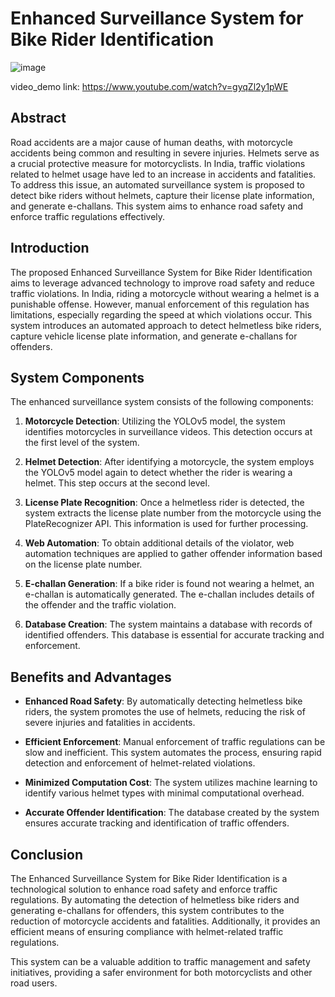 # Enhanced Surveillance System for Bike Rider Identification
![image](https://github.com/Shrini9797/Enhanced-Surveillance-System-for-Bike-Rider-Identification/assets/143311077/2eebe6d5-5aaf-4ccf-a540-c8d6cd77d4c0)

video_demo link: https://www.youtube.com/watch?v=gyqZl2y1pWE

## Abstract

Road accidents are a major cause of human deaths, with motorcycle accidents being common and resulting in severe injuries. Helmets serve as a crucial protective measure for motorcyclists. In India, traffic violations related to helmet usage have led to an increase in accidents and fatalities. To address this issue, an automated surveillance system is proposed to detect bike riders without helmets, capture their license plate information, and generate e-challans. This system aims to enhance road safety and enforce traffic regulations effectively.

## Introduction

The proposed Enhanced Surveillance System for Bike Rider Identification aims to leverage advanced technology to improve road safety and reduce traffic violations. In India, riding a motorcycle without wearing a helmet is a punishable offense. However, manual enforcement of this regulation has limitations, especially regarding the speed at which violations occur. This system introduces an automated approach to detect helmetless bike riders, capture vehicle license plate information, and generate e-challans for offenders.

## System Components

The enhanced surveillance system consists of the following components:

1. **Motorcycle Detection**: Utilizing the YOLOv5 model, the system identifies motorcycles in surveillance videos. This detection occurs at the first level of the system.

2. **Helmet Detection**: After identifying a motorcycle, the system employs the YOLOv5 model again to detect whether the rider is wearing a helmet. This step occurs at the second level.

3. **License Plate Recognition**: Once a helmetless rider is detected, the system extracts the license plate number from the motorcycle using the PlateRecognizer API. This information is used for further processing.

4. **Web Automation**: To obtain additional details of the violator, web automation techniques are applied to gather offender information based on the license plate number.

5. **E-challan Generation**: If a bike rider is found not wearing a helmet, an e-challan is automatically generated. The e-challan includes details of the offender and the traffic violation.

6. **Database Creation**: The system maintains a database with records of identified offenders. This database is essential for accurate tracking and enforcement.

## Benefits and Advantages

- **Enhanced Road Safety**: By automatically detecting helmetless bike riders, the system promotes the use of helmets, reducing the risk of severe injuries and fatalities in accidents.

- **Efficient Enforcement**: Manual enforcement of traffic regulations can be slow and inefficient. This system automates the process, ensuring rapid detection and enforcement of helmet-related violations.

- **Minimized Computation Cost**: The system utilizes machine learning to identify various helmet types with minimal computational overhead.

- **Accurate Offender Identification**: The database created by the system ensures accurate tracking and identification of traffic offenders.

## Conclusion

The Enhanced Surveillance System for Bike Rider Identification is a technological solution to enhance road safety and enforce traffic regulations. By automating the detection of helmetless bike riders and generating e-challans for offenders, this system contributes to the reduction of motorcycle accidents and fatalities. Additionally, it provides an efficient means of ensuring compliance with helmet-related traffic regulations.

This system can be a valuable addition to traffic management and safety initiatives, providing a safer environment for both motorcyclists and other road users.
